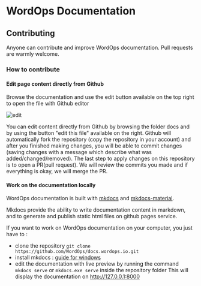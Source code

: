 # WordOps Documentation

## Contributing

Anyone can contribute and improve WordOps documentation. Pull requests are warmly welcome.

### How to contribute

#### Edit page content directly from Github

Browse the documentation and use the edit button available on the top right to open the file with Github editor

![edit](https://img.virtubox.net/images/2019/03/29/image.png)

You can edit content directly from Github by browsing the folder docs and by using the button "edit this file" available on the right.
Github will automatically fork the repository (copy the repository in your account) and after you finished making changes, you will be able to commit changes (saving changes with a message which describe what was added/changed/removed).
The last step to apply changes on this repository is to open a PR(pull request). We will review the commits you made and if everything is okay, we will merge the PR.

#### Work on the documentation locally

WordOps documentation is built with [mkdocs](https://github.com/mkdocs/mkdocs) and [mkdocs-material](https://github.com/squidfunk/mkdocs-material).

Mkdocs provide the ability to write documentation content in markdown, and to generate and publish static html files on github pages service.

If you want to work on WordOps documentation on your computer, you just have to :

- clone the repository `git clone https://github.com/WordOps/docs.wordops.io.git`
- install mkdocs : [guide for windows](https://gist.github.com/VirtuBox/2f149ce45e2449c36f18cb634243fe90)
- edit the documentation with live preview by running the command `mkdocs serve` or `mkdocs.exe serve` inside the repository folder
This will display the documentation on http://127.0.0.1:8000
